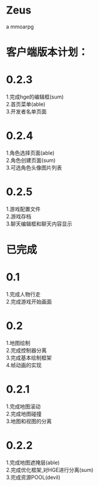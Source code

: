 Zeus
====

a mmoarpg

客户端版本计划：
=========

0.2.3
=====
1.完成hge的编辑框(sum)  
2.首页菜单(able)  
3.开发者名单页面

0.2.4
=====
1.角色选择页面(able)  
2.角色创建页面(sum)  
3.可选角色头像图片列表

0.2.5
=====
1.游戏配置文件  
2.游戏存档  
3.聊天编辑框和聊天内容显示
  
  
  
已完成
======

0.1
===
1.完成人物行走  
2.完成游戏开始画面

0.2
===
1.地图绘制  
2.完成控制器分离  
3.完成基本绘制框架  
4.帧动画的实现

0.2.1
=====
1.完成地图滚动  
2.完成地图碰撞  
3.地图和视图的分离

0.2.2
=====
1.完成地图遮掩层(able)  
2.完成优化框架,对HGE进行分离(sum)  
3.完成资源POOL(devil)